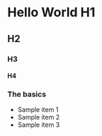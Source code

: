 # Hello World H1

## H2

### H3

#### H4



### The basics
 - Sample item 1
 - Sample item 2
 - Sample item 3
